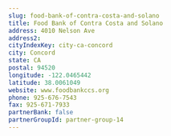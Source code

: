 ```yaml
---
slug: food-bank-of-contra-costa-and-solano
title: Food Bank of Contra Costa and Solano
address: 4010 Nelson Ave
address2: 
cityIndexKey: city-ca-concord
city: Concord
state: CA
postal: 94520
longitude: -122.0465442
latitude: 38.0061049
website: www.foodbankccs.org
phone: 925-676-7543
fax: 925-671-7933
partnerBank: false
partnerGroupId: partner-group-14
---
```

